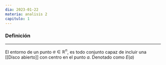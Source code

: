 ```yaml
---
dia: 2023-01-22
materia: analisis 2
capitulo: 1
---
```

### Definición
---
El entorno de un punto $a \in \mathbb{R}^n$, es todo conjunto capaz de incluir una [[Disco abierto]] con centro en el punto $a$. Denotado como $E(a)$